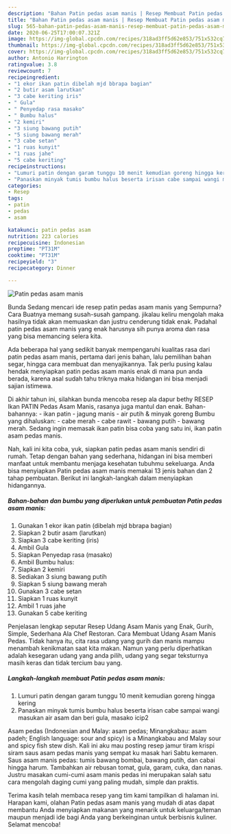 ```yaml
---
description: "Bahan Patin pedas asam manis | Resep Membuat Patin pedas asam manis Yang Lezat"
title: "Bahan Patin pedas asam manis | Resep Membuat Patin pedas asam manis Yang Lezat"
slug: 565-bahan-patin-pedas-asam-manis-resep-membuat-patin-pedas-asam-manis-yang-lezat
date: 2020-06-25T17:00:07.321Z
image: https://img-global.cpcdn.com/recipes/318ad3ff5d62e853/751x532cq70/patin-pedas-asam-manis-foto-resep-utama.jpg
thumbnail: https://img-global.cpcdn.com/recipes/318ad3ff5d62e853/751x532cq70/patin-pedas-asam-manis-foto-resep-utama.jpg
cover: https://img-global.cpcdn.com/recipes/318ad3ff5d62e853/751x532cq70/patin-pedas-asam-manis-foto-resep-utama.jpg
author: Antonio Harrington
ratingvalue: 3.8
reviewcount: 7
recipeingredient:
- "1 ekor ikan patin dibelah mjd bbrapa bagian"
- "2 butir asam larutkan"
- "3 cabe keriting iris"
- " Gula"
- " Penyedap rasa masako"
- " Bumbu halus"
- "2 kemiri"
- "3 siung bawang putih"
- "5 siung bawang merah"
- "3 cabe setan"
- "1 ruas kunyit"
- "1 ruas jahe"
- "5 cabe keriting"
recipeinstructions:
- "Lumuri patin dengan garam tunggu 10 menit kemudian goreng hingga kering"
- "Panaskan minyak tumis bumbu halus beserta irisan cabe sampai wangi masukan air asam dan beri gula, masako icip2"
categories:
- Resep
tags:
- patin
- pedas
- asam

katakunci: patin pedas asam 
nutrition: 223 calories
recipecuisine: Indonesian
preptime: "PT31M"
cooktime: "PT31M"
recipeyield: "3"
recipecategory: Dinner

---
```



![Patin pedas asam manis](https://img-global.cpcdn.com/recipes/318ad3ff5d62e853/751x532cq70/patin-pedas-asam-manis-foto-resep-utama.jpg)

Bunda Sedang mencari ide resep patin pedas asam manis yang Sempurna? Cara Buatnya memang susah-susah gampang. jikalau keliru mengolah maka hasilnya tidak akan memuaskan dan justru cenderung tidak enak. Padahal patin pedas asam manis yang enak harusnya sih punya aroma dan rasa yang bisa memancing selera kita.

Ada beberapa hal yang sedikit banyak mempengaruhi kualitas rasa dari patin pedas asam manis, pertama dari jenis bahan, lalu pemilihan bahan segar, hingga cara membuat dan menyajikannya. Tak perlu pusing kalau hendak menyiapkan patin pedas asam manis enak di mana pun anda berada, karena asal sudah tahu triknya maka hidangan ini bisa menjadi sajian istimewa.

Di akhir tahun ini, silahkan bunda mencoba resep ala dapur bethy RESEP Ikan PATIN Pedas Asam Manis, rasanya juga mantul dan enak. Bahan-bahannya: - ikan patin - jagung manis - air putih &amp; minyak goreng Bumbu yang dihaluskan: - cabe merah - cabe rawit - bawang putih - bawang merah. Sedang ingin memasak ikan patin bisa coba yang satu ini, ikan patin asam pedas manis.


Nah, kali ini kita coba, yuk, siapkan patin pedas asam manis sendiri di rumah. Tetap dengan bahan yang sederhana, hidangan ini bisa memberi manfaat untuk membantu menjaga kesehatan tubuhmu sekeluarga. Anda bisa menyiapkan Patin pedas asam manis memakai 13 jenis bahan dan 2 tahap pembuatan. Berikut ini langkah-langkah dalam menyiapkan hidangannya.

<!--inarticleads1-->

##### Bahan-bahan dan bumbu yang diperlukan untuk pembuatan Patin pedas asam manis:

1. Gunakan 1 ekor ikan patin (dibelah mjd bbrapa bagian)
1. Siapkan 2 butir asam (larutkan)
1. Siapkan 3 cabe keriting (iris)
1. Ambil  Gula
1. Siapkan  Penyedap rasa (masako)
1. Ambil  Bumbu halus:
1. Siapkan 2 kemiri
1. Sediakan 3 siung bawang putih
1. Siapkan 5 siung bawang merah
1. Gunakan 3 cabe setan
1. Siapkan 1 ruas kunyit
1. Ambil 1 ruas jahe
1. Gunakan 5 cabe keriting


Penjelasan lengkap seputar Resep Udang Asam Manis yang Enak, Gurih, Simple, Sederhana Ala Chef Restoran. Cara Membuat Udang Asam Manis Pedas. Tidak hanya itu, cita rasa udang yang gurih dan manis mampu menambah kenikmatan saat kita makan. Namun yang perlu diperhatikan adalah kesegaran udang yang anda pilih, udang yang segar teksturnya masih keras dan tidak tercium bau yang. 

<!--inarticleads2-->

##### Langkah-langkah membuat Patin pedas asam manis:

1. Lumuri patin dengan garam tunggu 10 menit kemudian goreng hingga kering
1. Panaskan minyak tumis bumbu halus beserta irisan cabe sampai wangi masukan air asam dan beri gula, masako icip2


Asam pedas (Indonesian and Malay: asam pedas; Minangkabau: asam padeh; English language: sour and spicy) is a Minangkabau and Malay sour and spicy fish stew dish. Kali ini aku mau posting resep jamur tiram krispi siram saus asam pedas manis yang sempat ku masak hari Sabtu kemaren. Saus asam manis pedas: tumis bawang bombai, bawang putih, dan cabai hingga harum. Tambahkan air rebusan tomat, gula, garam, cuka, dan nanas. Justru masakan cumi-cumi asam manis pedas ini merupakan salah satu cara mengolah daging cumi yang paling mudah, simple dan praktis. 

Terima kasih telah membaca resep yang tim kami tampilkan di halaman ini. Harapan kami, olahan Patin pedas asam manis yang mudah di atas dapat membantu Anda menyiapkan makanan yang menarik untuk keluarga/teman maupun menjadi ide bagi Anda yang berkeinginan untuk berbisnis kuliner. Selamat mencoba!
